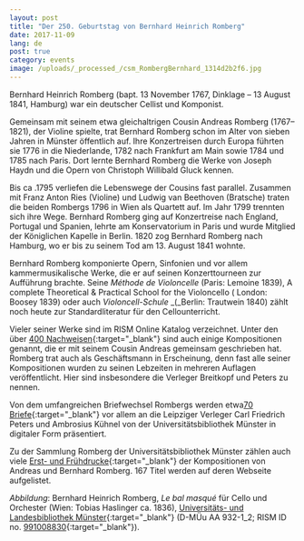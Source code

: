 ```yaml
---
layout: post
title: "Der 250. Geburtstag von Bernhard Heinrich Romberg"
date: 2017-11-09
lang: de
post: true
category: events
image: /uploads/_processed_/csm_RombergBernhard_1314d2b2f6.jpg
---
```



Bernhard Heinrich Romberg (bapt. 13 November 1767, Dinklage – 13 August 1841, Hamburg) war ein deutscher Cellist und Komponist.

Gemeinsam mit seinem etwa gleichaltrigen Cousin Andreas Romberg (1767–1821), der Violine spielte, trat Bernhard Romberg schon im Alter von sieben Jahren in Münster öffentlich auf. Ihre Konzertreisen durch Europa führten sie 1776 in die Niederlande, 1782 nach Frankfurt am Main sowie 1784 und 1785 nach Paris. Dort lernte Bernhard Romberg die Werke von Joseph Haydn und die Opern von Christoph Willibald Gluck kennen.

Bis ca .1795 verliefen die Lebenswege der Cousins fast parallel. Zusammen mit Franz Anton Ries (Violine) und Ludwig van Beethoven (Bratsche) traten die beiden Rombergs 1796 in Wien als Quartett auf. Im Jahr 1799 trennten sich ihre Wege. Bernhard Romberg ging auf Konzertreise nach England, Portugal und Spanien, lehrte am Konservatorium in Paris und wurde Mitglied der Königlichen Kapelle in Berlin. 1820 zog Bernhard Romberg nach Hamburg, wo er bis zu seinem Tod am 13. August 1841 wohnte.

Bernhard Romberg komponierte Opern, Sinfonien und vor allem kammermusikalische Werke, die er auf seinen Konzerttourneen zur Aufführung brachte. Seine _Méthode de Violoncelle_ (Paris: Lemoine 1839), A complete Theoretical & Practical School for the Violoncello ( London: Boosey 1839) oder auch _Violoncell-Schule_ _(_Berlin: Trautwein 1840) zählt noch heute zur Standardliteratur für den Cellounterricht.

Vieler seiner Werke sind im RISM Online Katalog verzeichnet. Unter den über [400 Nachweisen](https://opac.rism.info/search?View=rism&author=Romberg+Bernhard){:target="_blank"} sind auch einige Kompositionen genannt, die er mit seinem Cousin Andreas gemeinsam geschrieben hat. Romberg trat auch als Geschäftsmann in Erscheinung, denn fast alle seiner Kompositionen wurden zu seinen Lebzeiten in mehreren Auflagen veröffentlicht. Hier sind insbesondere die Verleger Breitkopf und Peters zu nennen.

Von dem umfangreichen Briefwechsel Rombergs werden etwa[70 Briefe](https://sammlungen.ulb.uni-muenster.de/nav/classification/4224596){:target="_blank"} vor allem an die Leipziger Verleger Carl Friedrich Peters und Ambrosius Kühnel von der Universitätsbibliothek Münster in digitaler Form präsentiert.

Zu der Sammlung Romberg der Universitätsbibliothek Münster zählen auch viele [Erst- und Frühdrucke](https://sammlungen.ulb.uni-muenster.de/ulbms/nav/classification/4180434){:target="_blank"} der Kompositionen von Andreas und Bernhard Romberg. 167 Titel werden auf deren Webseite aufgelistet.

_Abbildung_: Bernhard Heinrich Romberg, _Le bal masqué_ für Cello und Orchester (Wien: Tobias Haslinger ca. 1836), [Universitäts- und Landesbibliothek Münster](https://sammlungen.ulb.uni-muenster.de/hd/content/pageview/4276781){:target="_blank"} (D-MÜu AA 932-1\_2; RISM ID no. [991008830](https://opac.rism.info/search?id=00000991008830&Language=en){:target="_blank"}).



<script type="text/javascript">var switchTo5x=true;</script><script type="text/javascript" src="http://w.sharethis.com/button/buttons.js"></script><script type="text/javascript">stLight.options({publisher: "9b601438-1ce1-49d8-bfd7-9cff5df54c17", doNotHash: false, doNotCopy: false, hashAddressBar: false});</script>
